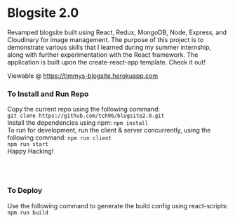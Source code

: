 # Blogsite 2.0

Revamped blogsite built using React, Redux, MongoDB, Node, Express, and Cloudinary for image management. The purpose of this project is to demonstrate various skills that I learned during my summer internship, along with further experimentation with the React framework. The application is built upon the create-react-app template. Check it out!

Viewable @ https://timmys-blogsite.herokuapp.com

### To Install and Run Repo
Copy the current repo using the following command: <br />
```git clone https://github.com/tch96/blogsite2.0.git```
<br/>
Install the dependencies using npm:
```npm install```
<br/>
To run for development, run the client & server concurrently, using the following command:
```npm run client```
<br/>
```npm run start```
<br/>
Happy Hacking!

<br/>
<br/>

### To Deploy
Use the following command to generate the build config using react-scripts:
```npm run build```
